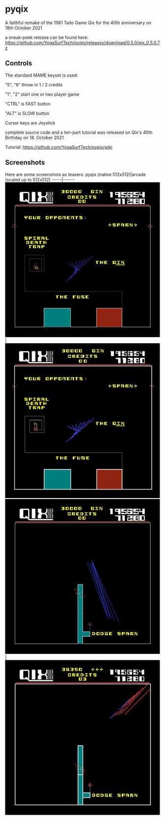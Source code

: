 # pyqix
A faithful remake of the 1981 Taito Game Qix for the 40th anniversary on 18th October 2021

a sneak-peek release can be found here: https://github.com/YogaSurfTech/pyqix/releases/download/0.5.0/qix_0.5.0.7z

## Controls 
  The standard MAME keyset is used:
  
 "5", "6" throw in 1 / 2 credits
 
 "1", "2" start one or two player game
 
 "CTRL" is FAST button
 
 "ALT"  is SLOW button
 
 Cursor keys are Joystick

complete source code and a ten-part tutorial was released  on Qix's 40th Birthday on 18. October 2021

Tutorial:
https://github.com/YogaSurfTech/pyqix/wiki

## Screenshots
Here are some screenshots as teasers:
pyqix (native 512x512)|arcade (scaled up to 512x512)
-----|------
<img src="https://github.com/YogaSurfTech/pyqix/blob/master/screenshots/pyqix.png?raw=true" alt="Attractmode in pyqix" width="512"/> |<img src="https://github.com/YogaSurfTech/pyqix/blob/master/screenshots/qix_original.png?raw=true" alt="Original arcade" width="512"/>
<img src="https://github.com/YogaSurfTech/pyqix/blob/master/screenshots/pyqix2.png?raw=true" alt="Attractmode in pyqix" width="512"/> |<img src="https://github.com/YogaSurfTech/pyqix/blob/master/screenshots/qix_original2.png?raw=true" alt="Original arcade" width="512"/>
